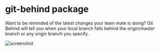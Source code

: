 # git-behind package

Want to be reminded of the latest changes your team mate is doing? Git Behind will tell you when your local branch falls behind the origin/master branch or any origin branch you specify.

![screenshot](https://raw.githubusercontent.com/ecker00/git-behind/master/demo.gif)
